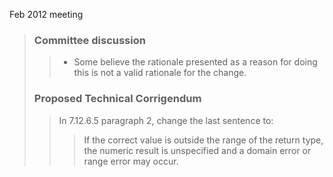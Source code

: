 Feb 2012 meeting

> ### Committee discussion
> 
> > * Some believe the rationale presented as a reason for doing this is not a valid rationale for the change.
> 
> ### Proposed Technical Corrigendum
> 
> > In 7.12.6.5 paragraph 2, change the last sentence to:
> > 
> > > If the correct value is outside the range of the return type, the numeric result
> > > is unspecified and a domain error or range error may occur.
